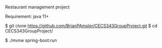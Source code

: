 Restaurant management project

Requirement: java 11+

$ git clone https://github.com/BrianPAmsler/CECS343GroupProject.git
$ cd CECS343GroupProject/

$ ./mvnw spring-boot:run
